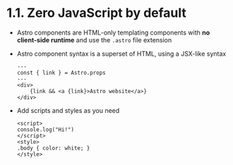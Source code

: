 # 1.1. Zero JavaScript by default

- Astro components are HTML-only templating components with <span class="text-gradient">**no client-side runtime**</span> and use the `.astro` file extension
- Astro component syntax is a superset of HTML, using a JSX-like syntax

    ```astro
    ---
    const { link } = Astro.props
    ---
    <div>
        {link && <a {link}>Astro website</a>}
    </div>
    ```

- Add scripts and styles as you need

    ```astro
    <script>
    console.log("Hi!")
    </script>
    <style>
    .body { color: white; }
    </style>
    ```